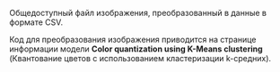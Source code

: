 ﻿Общедоступный файл изображения, преобразованный в данные в формате CSV. 

Код для преобразования изображения приводится на странице информации модели **Color quantization using K-Means clustering** (Квантование цветов с использованием кластеризации k-средних).

<!--HONumber=35_1-->
